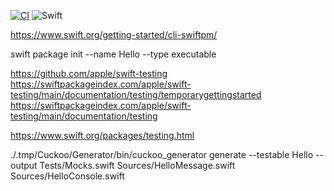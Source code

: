 [![CI](https://github.com/rogervinas/tests-everywhere/actions/workflows/swift.yml/badge.svg)](https://github.com/rogervinas/tests-everywhere/actions/workflows/swift.yml)
![Swift](https://img.shields.io/badge/Swift-5.9-blue?labelColor=black)

https://www.swift.org/getting-started/cli-swiftpm/

swift package init --name Hello --type executable

https://github.com/apple/swift-testing
https://swiftpackageindex.com/apple/swift-testing/main/documentation/testing/temporarygettingstarted
https://swiftpackageindex.com/apple/swift-testing/main/documentation/testing

https://www.swift.org/packages/testing.html

./.tmp/Cuckoo/Generator/bin/cuckoo_generator generate --testable Hello --output Tests/Mocks.swift Sources/HelloMessage.swift Sources/HelloConsole.swift

